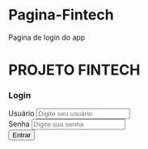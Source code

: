 # Pagina-Fintech
Pagina de login do app
<!DOCTYPE html>
<html lang="en">
<head>
  <meta charset="UTF-8">
  <meta name="viewport" content="width=device-width, initial-scale=1.0">
  <title>PROJETO FINTECH</title>
  <link rel="stylesheet" href="styles.css">
  <link rel="stylesheet" href="https://stackpath.bootstrapcdn.com/bootstrap/4.5.2/css/bootstrap.min.css">
</head>
<body>

  <div class="container mt-5">
    <h1 class="text-center mb-4">PROJETO FINTECH</h1>
    <div class="row justify-content-center">
      <div class="col-md-6">
        <div class="card">
          <div class="card-header">
            <h3 class="text-center">Login</h3>
          </div>
          <div class="card-body">
            <form>
              <div class="form-group">
                <label for="username">Usuário</label>
                <input type="text" id="username" class="form-control" placeholder="Digite seu usuário" required>
              </div>
              <div class="form-group">
                <label for="password">Senha</label>
                <input type="password" id="password" class="form-control" placeholder="Digite sua senha" required>
              </div>
              <button type="submit" class="btn btn-primary btn-block">Entrar</button>
            </form>
          </div>
        </div>
      </div>
    </div>
  </div>

  <script src="https://stackpath.bootstrapcdn.com/bootstrap/4.5.2/js/bootstrap.min.js"></script>
</body>
</html>
